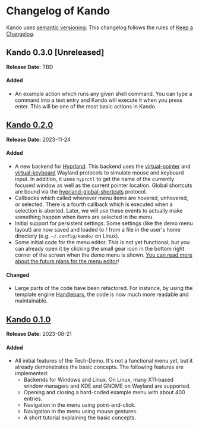 <!--
SPDX-FileCopyrightText: Simon Schneegans <code@simonschneegans.de>
SPDX-License-Identifier: CC-BY-4.0

Added      - for new features.
Changed    - for changes in existing functionality.
Deprecated - for soon-to-be removed features.
Removed    - for now removed features.
Fixed      - for any bug fixes.
Security   - in case of vulnerabilities.
-->

# Changelog of Kando

Kando uses [semantic versioning](https://semver.org).
This changelog follows the rules of [Keep a Changelog](http://keepachangelog.com/).

## Kando 0.3.0 [Unreleased]

**Release Date:** TBD

#### Added

- An example action which runs any given shell command. You can type a command into a text entry and Kando will execute it when you press enter. This will be one of the most basic actions in Kando.

## [Kando 0.2.0](https://github.com/kando-menu/kando/releases/tag/v0.2.0)

**Release Date:** 2023-11-24

#### Added

- A new backend for [Hyprland](https://hyprland.org/). This backend uses the [virtual-pointer](https://wayland.app/protocols/wlr-virtual-pointer-unstable-v1) and [virtual-keyboard](https://wayland.app/protocols/virtual-keyboard-unstable-v1) Wayland protocols to simulate mouse and keyboard input. In addition, it uses `hyprctl` to get the name of the currently focused window as well as the current pointer location. Global shortcuts are bound via the [hyprland-global-shortcuts](https://github.com/hyprwm/hyprland-protocols/blob/main/protocols/hyprland-global-shortcuts-v1.xml) protocol.
- Callbacks which called whenever menu items are hovered, unhovered, or selected. There is a fourth callback which is executed when a selection is aborted. Later, we will use these events to actually make something happen when items are selected in the menu.
- Initial support for persistent settings. Some settings (like the demo menu layout) are now saved and loaded to / from a file in the user's home directory (e.g. `~/.config/kando/` on Linux).
- Some initial code for the menu editor. This is not yet functional, but you can already open it by clicking the small gear icon in the bottom right corner of the screen when the demo menu is shown. [You can read more about the future plans for the menu editor](https://ko-fi.com/post/Editor-Mockups-U6U1PD0K8)!

#### Changed

- Large parts of the code have been refactored. For instance, by using the template engine [Handlebars](https://handlebarsjs.com/), the code is now much more readable and maintainable. 

## [Kando 0.1.0](https://github.com/kando-menu/kando/releases/tag/v0.1.0)

**Release Date:** 2023-08-21

#### Added

- All initial features of the Tech-Demo. It's not a functional menu yet, but it already demonstrates the basic concepts. The following features are implemented:
  - Backends for Windows and Linux. On Linux, many X11-based window managers and KDE and GNOME on Wayland are supported.
  - Opening and closing a hard-coded example menu with about 400 entries.
  - Navigation in the menu using point-and-click.
  - Navigation in the menu using mouse gestures.
  - A short tutorial explaining the basic concepts.
